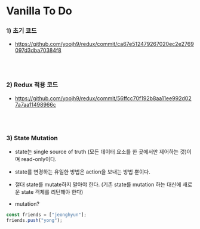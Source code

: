 # Vanilla To Do

### 1) 초기 코드

-   https://github.com/yoojh9/redux/commit/ca67e512479267020ec2e2769097d3dba70384f8

<br><br>

### 2) Redux 적용 코드

-   https://github.com/yoojh9/redux/commit/56ffcc70f192b8aa11ee992d027a7aa11498966c

<br><br>

### 3) State Mutation

-   state는 single source of truth (모든 데이터 요소를 한 곳에서만 제어하는 것)이며 read-only이다.
-   state를 변경하는 유일한 방법은 action을 보내는 방법 뿐이다.
-   절대 state를 mutate하지 말아야 한다. (기존 state를 mutation 하는 대신에 새로운 state 객체를 리턴해야 한다)

-   mutation?

```javascript
const friends = ["jeonghyun"];
friends.push("yong");
```
